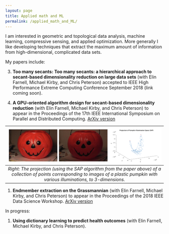 ```yaml
---
layout: page
title: Applied math and ML
permalink: /applied_math_and_ML/
---
```


I am interested in geometric and topological data analysis, machine learning, compressive sensing, and applied optimization. More generally I like developing techniques that extract the maximum amount of information from high-dimensional, complicated data sets. 

My papers include:

3. **Too many secants: Too many secants: a hierarchical approach to secant-based dimensionality reduction on large data sets** (with Elin Farnell, Michael Kirby, and Chris Peterson) accepted to IEEE High Performance Extreme Computing Conference September 2018 (link coming soon).

2. **A GPU-oriented algorithm design for secant-based dimensionality reduction** (with Elin Farnell, Michael Kirby, and Chris Peterson) to appear in the Proceedings of the 17th IEEE International Symposium on Parallel and Distributed Computing. [ArXiv version](https://arxiv.org/abs/1807.03425)

| ![pumpkin illumination pictures and their projection](double_pumpkin_projection.png) |
|:--:|
| *Right: The projection (using the SAP algorithm from the paper above) of a collection of points corresponding to images of a plastic pumpkin with various illuminations, to 3-dimensions.* | 

1. **Endmember extraction on the Grassmannian** (with Elin Farnell, Michael Kirby, and Chris Peterson) to appear in the Proceedings of the 2018 IEEE Data Science Workshop. [ArXiv version](https://arxiv.org/abs/1807.01401)

In progress:

1. **Using dictionary learning to predict health outcomes** (with Elin Farnell, Michael Kirby, and Chris Peterson).
